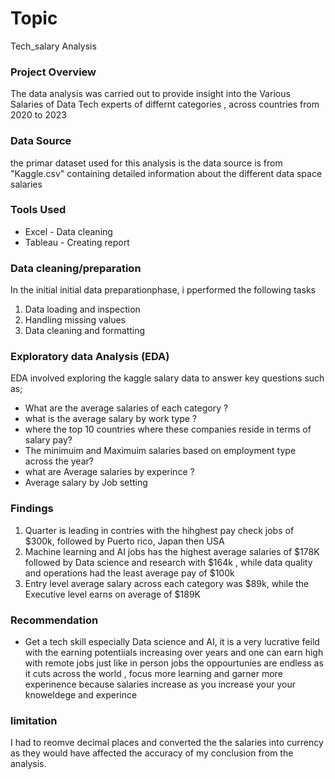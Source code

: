 # Topic #

Tech_salary Analysis

### Project Overview 

The data analysis  was carried out to provide insight into the Various Salaries of Data Tech experts of differnt categories , across countries from 2020 to 2023
### Data Source 

the primar dataset used for this analysis is the data source is from "Kaggle.csv" containing detailed information about the different data space salaries

### Tools Used 

- Excel - Data cleaning
- Tableau - Creating report

### Data cleaning/preparation

In the initial initial data preparationphase, i pperformed the following tasks
1. Data loading and inspection
2. Handling missing values
3. Data cleaning and formatting


### Exploratory data Analysis (EDA)
EDA involved exploring the kaggle salary data to answer key questions such as;
- What are the average salaries of each category ?
- what is the average salary by work type ?
- where the top 10 countries where these companies reside in terms of salary pay?
-  The minimuim and Maximuim salaries based on employment type across the year?
- what are Average salaries by experince ?
- Average salary by Job setting

### Findings 

1. Quarter is leading in contries with the hihghest pay check jobs of $300k, followed by Puerto rico, Japan then USA
2. Machine learning and AI jobs has the highest average salaries of $178K followed by Data science and research with $164k , while data quality and operations had the least average pay of $100k
3. Entry level average salary across each category was $89k, while the Executive level earns on average of $189K
   
### Recommendation 

- Get a tech skill especially Data science and AI, it is a very lucrative feild with the earning potentiials increasing over years and one can earn high with remote jobs just like in person jobs
the oppourtunies are endless as it cuts across the world , focus more learning and garner more experinence because salaries increase as you increase your your knoweldege and experince

### limitation
I had to reomve decimal places and converted the the salaries into currency as they would have affected the accuracy of my conclusion from the analysis.
